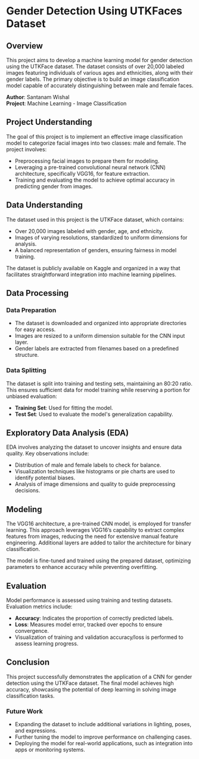 # Gender Detection Using UTKFaces Dataset

## Overview
This project aims to develop a machine learning model for gender detection using the UTKFace dataset. The dataset consists of over 20,000 labeled images featuring individuals of various ages and ethnicities, along with their gender labels. The primary objective is to build an image classification model capable of accurately distinguishing between male and female faces.

**Author**: Santanam Wishal  
**Project**: Machine Learning - Image Classification  

## Project Understanding
The goal of this project is to implement an effective image classification model to categorize facial images into two classes: male and female. The project involves:
- Preprocessing facial images to prepare them for modeling.
- Leveraging a pre-trained convolutional neural network (CNN) architecture, specifically VGG16, for feature extraction.
- Training and evaluating the model to achieve optimal accuracy in predicting gender from images.

## Data Understanding
The dataset used in this project is the UTKFace dataset, which contains:
- Over 20,000 images labeled with gender, age, and ethnicity.
- Images of varying resolutions, standardized to uniform dimensions for analysis.
- A balanced representation of genders, ensuring fairness in model training.

The dataset is publicly available on Kaggle and organized in a way that facilitates straightforward integration into machine learning pipelines.

## Data Processing
### Data Preparation
- The dataset is downloaded and organized into appropriate directories for easy access.
- Images are resized to a uniform dimension suitable for the CNN input layer.
- Gender labels are extracted from filenames based on a predefined structure.

### Data Splitting
The dataset is split into training and testing sets, maintaining an 80:20 ratio. This ensures sufficient data for model training while reserving a portion for unbiased evaluation:
- **Training Set**: Used for fitting the model.
- **Test Set**: Used to evaluate the model's generalization capability.

## Exploratory Data Analysis (EDA)
EDA involves analyzing the dataset to uncover insights and ensure data quality. Key observations include:
- Distribution of male and female labels to check for balance.
- Visualization techniques like histograms or pie charts are used to identify potential biases.
- Analysis of image dimensions and quality to guide preprocessing decisions.

## Modeling
The VGG16 architecture, a pre-trained CNN model, is employed for transfer learning. This approach leverages VGG16’s capability to extract complex features from images, reducing the need for extensive manual feature engineering. Additional layers are added to tailor the architecture for binary classification.

The model is fine-tuned and trained using the prepared dataset, optimizing parameters to enhance accuracy while preventing overfitting.

## Evaluation
Model performance is assessed using training and testing datasets. Evaluation metrics include:
- **Accuracy**: Indicates the proportion of correctly predicted labels.
- **Loss**: Measures model error, tracked over epochs to ensure convergence.
- Visualization of training and validation accuracy/loss is performed to assess learning progress.

## Conclusion
This project successfully demonstrates the application of a CNN for gender detection using the UTKFace dataset. The final model achieves high accuracy, showcasing the potential of deep learning in solving image classification tasks. 

### Future Work
- Expanding the dataset to include additional variations in lighting, poses, and expressions.
- Further tuning the model to improve performance on challenging cases.
- Deploying the model for real-world applications, such as integration into apps or monitoring systems.
